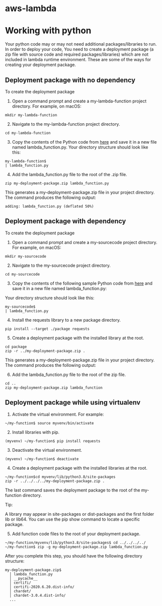 # aws-lambda

# Working with python
Your python code may or may not need additional packages/libraries to run. 
In order to deploy your code, You need to create a deployment package (a zip file with source code and required packages/libraries) which are not included in lambda runtime environment. These are some of the ways for creating your deployment package.

## Deployment package with no dependency
To create the deployment package

1. Open a command prompt and create a my-lambda-function project directory. For example, on macOS:

```
mkdir my-lambda-function
```

2. Navigate to the my-lambda-function project directory.

```
cd my-lambda-function
```

3. Copy the contents of the Python code from [here](https://github.com/csemanish12/aws-lambda/blob/main/lambda_function.py) and save it in a new file named lambda_function.py. Your directory structure should look like this:

```
my-lambda-function$
| lambda_function.py
```

4. Add the lambda_function.py file to the root of the .zip file.

```
zip my-deployment-package.zip lambda_function.py
```

This generates a my-deployment-package.zip file in your project directory. The command produces the following output:
```
adding: lambda_function.py (deflated 50%)
```

## Deployment package with dependency

To create the deployment package

1. Open a command prompt and create a my-sourcecode project directory. For example, on macOS:

```
mkdir my-sourcecode
```

2. Navigate to the my-sourcecode project directory.

```
cd my-sourcecode
```

3. Copy the contents of the following sample Python code from [here](https://github.com/csemanish12/aws-lambda/blob/main/lambda_function.py) and save it in a new file named lambda_function.py:

Your directory structure should look like this:

```
my-sourcecode$
| lambda_function.py
```

4. Install the requests library to a new package directory.

```
pip install --target ./package requests
```

5. Create a deployment package with the installed library at the root.


```
cd package
zip -r ../my-deployment-package.zip .
```

This generates a my-deployment-package.zip file in your project directory. The command produces the following output:

6. Add the lambda_function.py file to the root of the zip file.

```
cd ..
zip my-deployment-package.zip lambda_function
```

## Deployment package while using virtualenv

1. Activate the virtual environment. For example:

```
~/my-function$ source myvenv/bin/activate
```

2. Install libraries with pip.

```
(myvenv) ~/my-function$ pip install requests
```

3. Deactivate the virtual environment.

```
(myvenv) ~/my-function$ deactivate
```

4. Create a deployment package with the installed libraries at the root.

```
~/my-function$cd myvenv/lib/python3.8/site-packages
zip -r ../../../../my-deployment-package.zip .
```

The last command saves the deployment package to the root of the my-function directory.

Tip:

A library may appear in site-packages or dist-packages and the first folder lib or lib64. You can use the pip show command to locate a specific package.

5. Add function code files to the root of your deployment package.

```
~/my-function/myvenv/lib/python3.8/site-packages$ cd ../../../../
~/my-function$ zip -g my-deployment-package.zip lambda_function.py
```

After you complete this step, you should have the following directory structure:

```
my-deployment-package.zip$
  │ lambda_function.py
  │ __pycache__
  │ certifi/
  │ certifi-2020.6.20.dist-info/
  │ chardet/
  │ chardet-3.0.4.dist-info/
  ...
```
